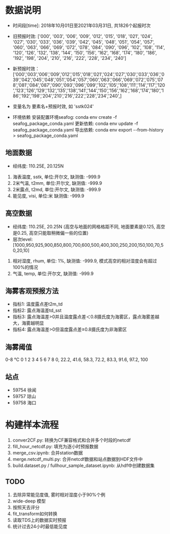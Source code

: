 # 数据说明

* 时间段[time]: 2018年10月01日至2021年03月31日, 共1826个起报时次
* 旧预报时效: ['000', '003', '006', '009', '012', '015', '018', '021', '024', '027', '030', '033', '036', '039', '042', '045', '048', '051', '054', '057', '060', '063', '066', '069', '072', '078', '084', '090', '096', '102', '108', '114', '120', '126', '132', '138', '144', '150', '156', '162', '168', '174', '180', '186', '192', '198', '204', '210', '216', '222', '228', '234', '240']
* 新预报时效：['000','003','006','009','012','015','018','021','024','027','030','033','036','039','042','045','048','051','054','057','060','063','066','069','072','075','078','081','084','087','090','093','096','099','102','105','108','111','114','117','120','123','126','129','132','135','138','141','144','150','156','162','168','174','180','186','192','198','204','210','216','222','228','234','240',]

* 变量名为 要素名+预报时效, 如 'sstk024'

* 环境依赖
安装配置环境seafog:  conda env create -f seafog_package_conda.yaml
更新依赖: conda env update -f seafog_package_conda.yaml
导出依赖: conda env export --from-history > seafog_package_conda.yaml
## 地面数据

* 经纬度: 110.25E, 20.125N

1. 海表温度, sstk, 单位:开尔文, 缺测值: -999.9
2. 2米气温, t2mm, 单位:开尔文, 缺测值: -999.9
3. 2米露点, t2md, 单位:开尔文, 缺测值: -999.9
4. 能见度, visi, 单位:米 缺测值: -999.9

## 高空数据

* 经纬度: 110.25E, 20.25N (高空与地面的网格格距不同, 地面要素是0.125, 高空是0.25, 高空只能取稍微偏一些的位置)
* 层次level: [1000,950,925,900,850,800,700,600,500,400,300,250,200,150,100,70,50,20,10]

1. 相对湿度, rhum, 单位: 1%, 缺测值: -999.9, 模式高空的相对湿度会有超过100%的情况
2. 气温, temp, 单位:开尔文, 缺测值: -999.9

## 海雾客观预报方法

* 指标1: 温度露点差t2m_td
* 指标2: 露点海温差td_sst
* 指标3: 露点海温差>0并且温度露点差＜0.8摄氏度为海雾区，露点海雾差越大，海雾越明显
* 指标4:  露点海温差>0但温度露点差≥0.8摄氏度为非海雾区

## 海雾阈值

0-8 ℃
0 1 2 3 4 5 6 7 8
0, 22.2, 41.6, 58.3, 72.2, 83.3, 91.6, 97.2, 100

## 站点 

* 59754 徐闻
* 59757 琼山
* 59758 海口

# 构建样本流程

1. conver2CF.py: 转换为CF兼容格式和合并多个时段的netcdf
2. fill_hour_netcdf.py: 填充为逐小时预报数据
3. merge_csv.ipynb: 合并station数据
4. merge.netcdf_multi.py: 合并netcdf数据和站点数据到HDF文件中
5. build.dataset.py / fullhour_sample_dataset.ipynb: 从hdf中创建数据集

## TODO

1. 去除异常能见度值, 雾时相对湿度小于90%个例
2. wide-deep 模型
3. 按照天去评分
4. fit_transform如何转换
5. 读取TDS上的数据实时预报
6. 统计过去24小时最低能见度
